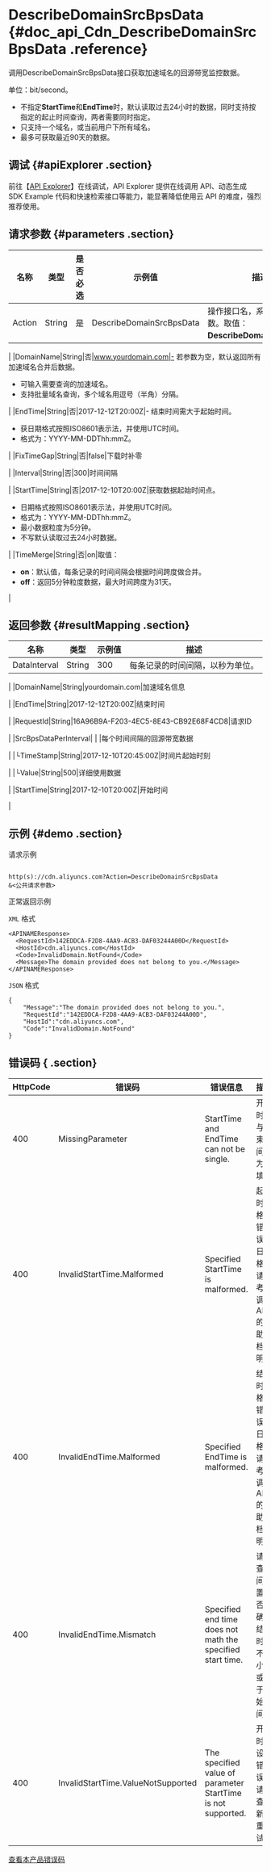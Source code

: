 # DescribeDomainSrcBpsData {#doc_api_Cdn_DescribeDomainSrcBpsData .reference}

调用DescribeDomainSrcBpsData接口获取加速域名的回源带宽监控数据。

单位：bit/second。

-   不指定**StartTime**和**EndTime**时，默认读取过去24小时的数据，同时支持按指定的起止时间查询，两者需要同时指定。
-   只支持一个域名，或当前用户下所有域名。
-   最多可获取最近90天的数据。

## 调试 {#apiExplorer .section}

前往【[API Explorer](https://api.aliyun.com/#product=Cdn&api=DescribeDomainSrcBpsData)】在线调试，API Explorer 提供在线调用 API、动态生成 SDK Example 代码和快速检索接口等能力，能显著降低使用云 API 的难度，强烈推荐使用。

## 请求参数 {#parameters .section}

|名称|类型|是否必选|示例值|描述|
|--|--|----|---|--|
|Action|String|是|DescribeDomainSrcBpsData|操作接口名，系统规定参数。取值：**DescribeDomainSrcData**。

 |
|DomainName|String|否|www.yourdomain.com|-   若参数为空，默认返回所有加速域名合并后数据。
-   可输入需要查询的加速域名。
-   支持批量域名查询，多个域名用逗号（半角）分隔。

 |
|EndTime|String|否|2017-12-12T20:00Z|-   结束时间需大于起始时间。
-   获日期格式按照ISO8601表示法，并使用UTC时间。
-   格式为：YYYY-MM-DDThh:mmZ。

 |
|FixTimeGap|String|否|false|下载时补零

 |
|Interval|String|否|300|时间间隔

 |
|StartTime|String|否|2017-12-10T20:00Z|获取数据起始时间点。

 -   日期格式按照ISO8601表示法，并使用UTC时间。
-   格式为：YYYY-MM-DDThh:mmZ。
-   最小数据粒度为5分钟。
-   不写默认读取过去24小时数据。

 |
|TimeMerge|String|否|on|取值：

 -   **on**：默认值，每条记录的时间间隔会根据时间跨度做合并。
-   **off**：返回5分钟粒度数据，最大时间跨度为31天。

 |

## 返回参数 {#resultMapping .section}

|名称|类型|示例值|描述|
|--|--|---|--|
|DataInterval|String|300|每条记录的时间间隔，以秒为单位。

 |
|DomainName|String|yourdomain.com|加速域名信息

 |
|EndTime|String|2017-12-12T20:00Z|结束时间

 |
|RequestId|String|16A96B9A-F203-4EC5-8E43-CB92E68F4CD8|请求ID

 |
|SrcBpsDataPerInterval| | |每个时间间隔的回源带宽数据

 |
|└TimeStamp|String|2017-12-10T20:45:00Z|时间片起始时刻

 |
|└Value|String|500|详细使用数据

 |
|StartTime|String|2017-12-10T20:00Z|开始时间

 |

## 示例 {#demo .section}

请求示例

``` {#request_demo}

http(s)://cdn.aliyuncs.com?Action=DescribeDomainSrcBpsData
&<公共请求参数>

```

正常返回示例

`XML` 格式

``` {#xml_return_success_demo}
<APINAMEResponse>
  <RequestId>142EDDCA-F2D8-4AA9-ACB3-DAF03244A00D</RequestId>
  <HostId>cdn.aliyuncs.com</HostId>
  <Code>InvalidDomain.NotFound</Code>
  <Message>The domain provided does not belong to you.</Message>
</APINAMEResponse>

```

`JSON` 格式

``` {#json_return_success_demo}
{
	"Message":"The domain provided does not belong to you.",
	"RequestId":"142EDDCA-F2D8-4AA9-ACB3-DAF03244A00D",
	"HostId":"cdn.aliyuncs.com",
	"Code":"InvalidDomain.NotFound"
}
```

## 错误码 { .section}

|HttpCode|错误码|错误信息|描述|
|--------|---|----|--|
|400|MissingParameter|StartTime and EndTime can not be single.|开始时间与结束时间均为必填。|
|400|InvalidStartTime.Malformed|Specified StartTime is malformed.|起始时间格式错误。日期格式请参考所调用API的帮助文档说明。|
|400|InvalidEndTime.Malformed|Specified EndTime is malformed.|结束时间格式错误。日期格式请参考所调用API的帮助文档说明。|
|400|InvalidEndTime.Mismatch|Specified end time does not math the specified start time.|请检查时间设置是否正确，结束时间不能小于或等于开始时间。|
|400|InvalidStartTime.ValueNotSupported|The specified value of parameter StartTime is not supported.|开始时间设置错误，请检查更新后重试。|

[查看本产品错误码](https://error-center.aliyun.com/status/product/Cdn)

